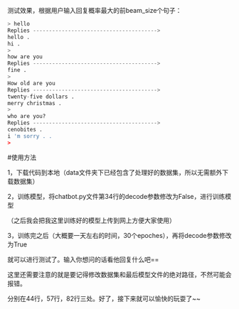 
测试效果，根据用户输入回复概率最大的前beam_size个句子：

```py
> hello
Replies --------------------------------------->
hello .
hi .
>  
how are you
Replies --------------------------------------->
fine .
>  
How old are you
Replies --------------------------------------->
twenty-five dollars .
merry christmas .
>  
who are you?
Replies --------------------------------------->
cenobites .
i 'm sorry . .
>  
```

#使用方法

1，下载代码到本地（data文件夹下已经包含了处理好的数据集，所以无需额外下载数据集）

2，训练模型，将chatbot.py文件第34行的decode参数修改为False，进行训练模型

（之后我会把我这里训练好的模型上传到网上方便大家使用）

3，训练完之后（大概要一天左右的时间，30个epoches），再将decode参数修改为True

就可以进行测试了。输入你想问的话看他回复什么吧==

这里还需要注意的就是要记得修改数据集和最后模型文件的绝对路径，不然可能会报错。

分别在44行，57行，82行三处。好了，接下来就可以愉快的玩耍了~~

